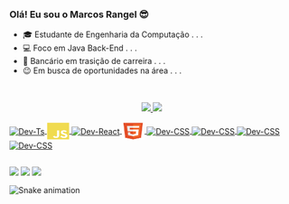### Olá! Eu sou o Marcos Rangel 😎
- 🎓 Estudante de Engenharia da Computação . . .
- 💻 Foco em Java Back-End . . .
- 🤑 Bancário em trasição de carreira . . .
- 😉 Em busca de oportunidades na área . . .
<br/><br/><br/>
 


<div align="center">
  <a href="https://github.com/MARCOWSR1984">
  <img height="180em" src="https://github-readme-stats.vercel.app/api?username=MARCOWSR1984&show_icons=true&theme=dracula&include_all_commits=true&count_private=true"/>
  
  <img height="180em" src="https://github-readme-stats.vercel.app/api/top-langs/?username=MARCOWSR1984&layout=compact&langs_count=7&theme=dracula"/>
</div>

  <div style="display: inline_block"><br>
  <img align="center" alt="Dev-Ts" height="30" width="40" 
            <img src="https://cdn.jsdelivr.net/gh/devicons/devicon/icons/java/java-original.svg">
          
  <img align="center" alt="Dev-Js" height="30" width="40" src="https://raw.githubusercontent.com/devicons/devicon/master/icons/javascript/javascript-plain.svg">
  <img align="center" alt="Dev-React" height="30" width="40" <img src="https://cdn.jsdelivr.net/gh/devicons/devicon/icons/php/php-original.svg">
  <img align="center" alt="Dev-HTML" height="30" width="40" src="https://raw.githubusercontent.com/devicons/devicon/master/icons/html5/html5-original.svg">
  <img align="center" alt="Dev-CSS" height="30" width="40" 
            <img src="https://cdn.jsdelivr.net/gh/devicons/devicon/icons/typescript/typescript-original.svg">
  <img align="center" alt="Dev-CSS" height="30" width="40" 
            <img src="https://cdn.jsdelivr.net/gh/devicons/devicon/icons/nodejs/nodejs-original.svg" >
  <img align="center" alt="Dev-CSS" height="30" width="40" 
            <img src="https://cdn.jsdelivr.net/gh/devicons/devicon/icons/angularjs/angularjs-original.svg" >
  <img align="center" alt="Dev-CSS" height="30" width="40" 
            <img src="https://cdn.jsdelivr.net/gh/devicons/devicon/icons/gradle/gradle-plain.svg" >    
</div>

##

  <div>
  <a href="https://www.instagram.com/marcoswsrangel/" target="_blank"><img src="https://img.shields.io/badge/-Instagram-%23E4405F?style=for-the-badge&logo=instagram&logoColor=white"target="_blank"></a>
  <a href = "mailto: marcoswsrangel84@gmail.com"><img src="https://img.shields.io/badge/-Gmail-%23333?style=for-the-badge&logo=gmail&logoColor=white"target="_blank"></a>
  <a href="https://www.linkedin.com/in/marcoswsrangel/" target="_blank"><img src="https://img.shields.io/badge/-LinkedIn-%230077B5?style=for-the-badge&logo=linkedin&Color=white"target="_blank"></a>

  ![Snake animation](https://github.com/MARCOSWSR1984/MARCOSWSR1984/blob/output/github-contribution-grid-snake.svg)

</div>
